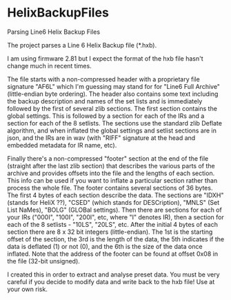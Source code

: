 # HelixBackupFiles
Parsing Line6 Helix Backup Files

The project parses a Line 6 Helix Backup file (*.hxb).

I am using firmware 2.81 but I expect the format of the hxb file hasn't change much in recent times.

The file starts with a non-compressed header with a proprietary file signature "AF6L" which I'm guessing may stand for for "Line6 Full Archive" (little-endian byte ordering). The header also contains some text including the backup description and names of the set lists and is immediately followed by the first of several zlib sections. The first section contains the global settings. This is followed by a section for each of the IRs and a section for each of the 8 setlists. The sections use the standard zlib Deflate algorithm, and when inflated the global settings and setlist sections are in json, and the IRs are in wav (with "RIFF" signature at the head and embedded metadata for IR name, etc).

Finally there's a non-compressed "footer" section at the end of the file (straight after the last zlib section) that describes the various parts of the archive and provides offsets into the file and the lengths of each section. This info can be used if you want to inflate a particular section rather than process the whole file. The footer contains several sections of 36 bytes. The first 4 bytes of each section describe the data. The sections are "IDXH" (stands for HeliX ??), "CSED" (which stands for DESCription), "MNLS" (Set List NaMes), "BOLG" (GLOBal settings). Then there are sections for each of your IRs ("000I", "100I", "200I", etc, where "I" denotes IR), then a section for each of the 8 setlists - "10LS", "20LS", etc. After the initial 4 bytes of each section there are 8 x 32 bit integers (little-endian). The 1st is the starting offset of the section, the 3rd is the length of the data, the 5th indicates if the data is deflated (1) or not (0), and the 6th is the size of the data once inflated. Note that the address of the footer can be found at offset 0x08 in the file (32-bit unsigned).

I created this in order to extract and analyse preset data. You must be very careful if you decide to modify data and write back to the hxb file! Use at your own risk.
